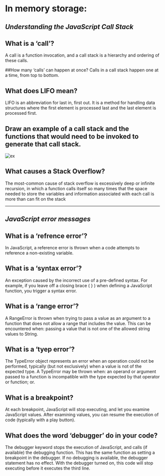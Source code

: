 # In memory storage:

## ***Understanding the JavaScript Call Stack***

## What is a ‘call’?
A call is a function invocation, and a call stack is a hierarchy and ordering of these calls.

##How many ‘calls’ can happen at once?
Calls in a call stack happen one at a time, from top to bottom.

## What does LIFO mean?

LIFO is an abbreviation for last in, first out. It is a method for handling data structures where the first element is processed last and the last element is processed first.

## Draw an example of a call stack and the functions that would need to be invoked to generate that call stack.

![ex](https://www.bogotobogo.com/cplusplus/images/stackunwinding/call_stack.png) 

## What causes a Stack Overflow?

The most-common cause of stack overflow is excessively deep or infinite recursion, in which a function calls itself so many times that the space needed to store the variables and information associated with each call is more than can fit on the stack

---

## ***JavaScript error messages***

## What is a ‘refrence error’?

In JavaScript, a reference error is thrown when a code attempts to reference a non-existing variable. 

## What is a ‘syntax error’?

An exception caused by the incorrect use of a pre-defined syntax. For example, if you leave off a closing brace ( } ) when defining a JavaScript function, you trigger a syntax error.

## What is a ‘range error’?

A RangeError is thrown when trying to pass a value as an argument to a function that does not allow a range that includes the value. This can be encountered when: passing a value that is not one of the allowed string values to String.

## What is a ‘tyep error’?

The TypeError object represents an error when an operation could not be performed, typically (but not exclusively) when a value is not of the expected type. A TypeError may be thrown when: an operand or argument passed to a function is incompatible with the type expected by that operator or function; or.

## What is a breakpoint?

At each breakpoint, JavaScript will stop executing, and let you examine JavaScript values. After examining values, you can resume the execution of code (typically with a play button).

## What does the word ‘debugger’ do in your code?

The debugger keyword stops the execution of JavaScript, and calls (if available) the debugging function.
This has the same function as setting a breakpoint in the debugger.
If no debugging is available, the debugger statement has no effect.
With the debugger turned on, this code will stop executing before it executes the third line.
